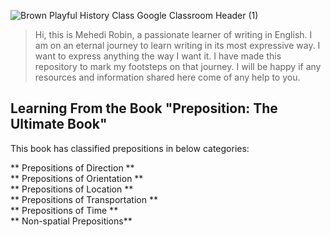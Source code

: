 ![Brown Playful History Class Google Classroom Header (1)](https://github.com/user-attachments/assets/e66bba1d-b0d9-4295-bced-59e10c7e3629)

>Hi, this is Mehedi Robin, a passionate learner of writing in English. I am on an eternal journey to learn writing in its most expressive way. I want to express anything the way I want it. I have made this repository to mark my footsteps on that journey. I will be happy if any resources and information shared here come of any help to you.

## Learning From the Book "Preposition: The Ultimate Book"

This book has classified prepositions in below categories:

** Prepositions of Direction **  
** Prepositions of Orientation **  
** Prepositions of Location **  
** Prepositions of Transportation **  
** Prepositions of Time **  
** Non-spatial Prepositions**  

